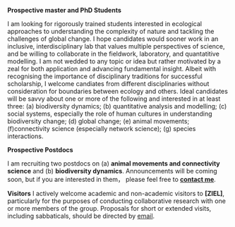 
__Prospective master and PhD Students__ 

I am looking for rigorously trained students interested in ecological approaches to understanding the complexity of nature and tackling the challenges of global change. I hope candidates would sooner work in an inclusive, interdisciplinary lab that values multiple perspectives of science, and be willing to collaborate in the fieldwork, laboratory, and quantatitive modelling. I am not wedded to any topic or idea but rather motivated by a zeal for both application and advancing fundamental insight. Albeit with recognising the importance of disciplinary traditions for successful scholarship, I welcome candiates from different disciplinaries without consideration for boundaries between ecology and others. Ideal candidates will be savvy about one or more of the following and interested in at least three: (a) biodiversity dynamics; (b) quantitative analysis and modelling; (c) social systems, especially the role of human cultures in understanding biodiversity change; (d) global change; (e) animal movements; (f)connectivity science (especially network science); (g) species interactions.


__Prospective Postdocs__ 

I am recruiting two postdocs on (a) __animal movements and connectivity science__ and (b) __biodiversity dynamics__. Announcements will be coming soon, but if you are interested in them， please feel free to __[contact me](/contacts/)__.

__Visitors__
I actively welcome academic and non-academic visitors to __[ZIEL]__, particularly for the purposes of conducting collaborative research with one or more members of the group. Proposals for short or extended visits, including sabbaticals, should be directed by [email](/contacts/).
